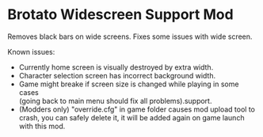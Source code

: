 # Brotato Widescreen Support Mod

Removes black bars on wide screens. Fixes some issues with wide screen. 

Known issues:
- Currently home screen is visually destroyed by extra width.
- Character selection screen has incorrect background width.
- Game might breake if screen size is changed while playing in some cases<br>(going back to main menu should fix all problems).support.
- (Modders only) "override.cfg" in game folder causes mod upload tool to crash, you can safely delete it, it will be added again on game launch with this mod.
